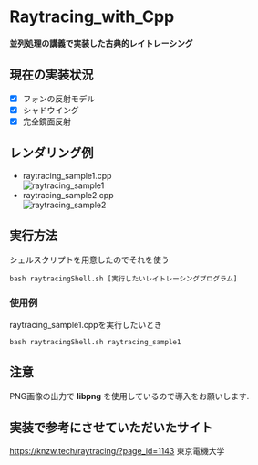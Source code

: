 # Raytracing_with_Cpp
__並列処理の講義で実装した古典的レイトレーシング__
## 現在の実装状況
- [x] フォンの反射モデル
- [x] シャドウイング
- [x] 完全鏡面反射
## レンダリング例
- raytracing_sample1.cpp  
![raytracing_sample1](https://user-images.githubusercontent.com/83057130/169650604-9a6decba-0733-4633-ac67-71647f2fde8a.png)
- raytracing_sample2.cpp  
![raytracing_sample2](https://user-images.githubusercontent.com/83057130/169650618-2d90c0c9-3c0d-40b7-af03-8a9f899c20ae.png)
## 実行方法
シェルスクリプトを用意したのでそれを使う
```
bash raytracingShell.sh [実行したいレイトレーシングプログラム]
```
### 使用例
raytracing_sample1.cppを実行したいとき
```
bash raytracingShell.sh raytracing_sample1
```
## 注意
PNG画像の出力で __libpng__ を使用しているので導入をお願いします.
## 実装で参考にさせていただいたサイト
https://knzw.tech/raytracing/?page_id=1143 東京電機大学
